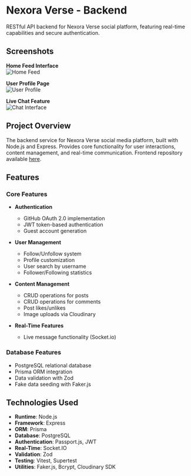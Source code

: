 # Nexora Verse - Backend

RESTful API backend for Nexora Verse social platform, featuring real-time capabilities and secure authentication.

## Screenshots

**Home Feed Interface**  
![Home Feed](https://res.cloudinary.com/dehoidlo0/image/upload/v1742149302/nexora%20images/zodu8pgucvhvh4cqmiji.png)

**User Profile Page**  
![User Profile](https://res.cloudinary.com/dehoidlo0/image/upload/v1742149301/nexora%20images/poahietxrf65nfujukko.png)

**Live Chat Feature**  
![Chat Interface](https://res.cloudinary.com/dehoidlo0/image/upload/v1742149301/nexora%20images/be6icix0tyqa3xgrfdtg.png)

## Project Overview

The backend service for Nexora Verse social media platform, built with Node.js and Express. Provides core functionality for user interactions, content management, and real-time communication. Frontend repository available [here](https://github.com/oxamyt/nexora-verse-frontend).

## Features

### Core Features

- **Authentication**

  - GitHub OAuth 2.0 implementation
  - JWT token-based authentication
  - Guest account generation

- **User Management**

  - Follow/Unfollow system
  - Profile customization
  - User search by username
  - Follower/Following statistics

- **Content Management**

  - CRUD operations for posts
  - CRUD operations for comments
  - Post likes/unlikes
  - Image uploads via Cloudinary

- **Real-Time Features**
  - Live message functionality (Socket.io)

### Database Features

- PostgreSQL relational database
- Prisma ORM integration
- Data validation with Zod
- Fake data seeding with Faker.js

## Technologies Used

- **Runtime**: Node.js
- **Framework**: Express
- **ORM**: Prisma
- **Database**: PostgreSQL
- **Authentication**: Passport.js, JWT
- **Real-Time**: Socket.IO
- **Validation**: Zod
- **Testing**: Vitest, Supertest
- **Utilities**: Faker.js, Bcrypt, Cloudinary SDK
